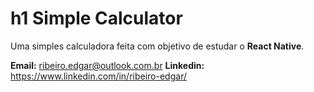 # h1 Simple Calculator



Uma simples calculadora feita com objetivo de estudar o **React Native**.

**Email:** ribeiro.edgar@outlook.com.br
**Linkedin:** https://www.linkedin.com/in/ribeiro-edgar/
